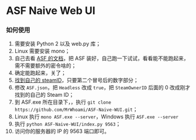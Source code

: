 # ASF Naive Web UI

### 如何使用
1. 需要安装 Python 2 以及 web.py 库；
2. Linux 需要安装 mono；
3. 自己去看 [ASF 的文档](https://github.com/JustArchi/ArchiSteamFarm)，把 ASF 装好，自己跑一下试试，看看能不能跑起来，需不需要额外的密令啥的；
4. 确定能跑起来，关了；
5. [找到自己的 steamID](https://steamcommunity.com/sharedfiles/filedetails/?id=209000244)，只要第二个冒号后的数字部分；
6. 修改 `ASF.json`，把 `Headless` 改成 `true`，把 `SteamOwnerID` 后面的 0 改成刚才找到的自己的 Steam ID；
7. 到 ASF.exe 所在目录下，，执行 `git clone https://github.com/MrWhoami/ASF-Naive-WUI.git`；
8. Linux 执行 `mono ASF.exe --server`，Windows 执行 `ASF.exe --server`
8. 执行 `python ASF-Naive-WUI/index.py 9563`；
9. 访问你的服务器的 IP 的 9563 端口即可。
